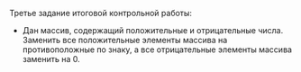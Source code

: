 ﻿Третье задание итоговой контрольной работы:

- Дан массив, содержащий положительные и отрицательные числа. 
Заменить все положительные элементы массива на противоположные по знаку,
а все отрицательные элементы массива заменить на 0.
